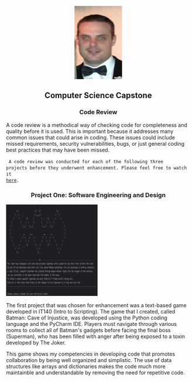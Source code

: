 <center>
  <kbd><img src="me.jpg" height=200 width=130></kbd>
</center>

## <center> Computer Science Capstone </center>

### <center> Code Review </center>

A code review is a methodical way of checking code for completeness and quality before it is used. This is important because it addresses many common issues that could arise in coding. These issues could include missed requirements, security vulnerabilities, bugs, or just general coding best practices that may have been missed. 

<code> A code review was conducted for each of the following three projects before they underwent enhancement. Please feel free to watch it <a href="https://youtu.be/f0aFHuVSD4M">here</a>. </code>

### <center> Project One: Software Engineering and Design </center>

<img src="Batman.jpg" height=250 width=250></kbd>

The first project that was chosen for enhancement was a text-based game developed in IT140 (Intro to Scripting). The game that I created, called Batman: Cave of Injustice, was developed using the Python coding language and the PyCharm IDE. Players must navigate through various rooms to collect all of Batman's gadgets before facing the final boss (Superman), who has been filled with anger after being exposed to a toxin developed by The Joker. 

This game shows my competencies in developing code that promotes collaboration by being well organized and simplistic. The use of data structures like arrays and dictionaries makes the code much more maintainble and understandable by removing the need for repetitive code.
